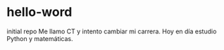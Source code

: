 # hello-word
initial repo
Me llamo CT y intento cambiar mi carrera. Hoy en día estudio Python y matemáticas.
